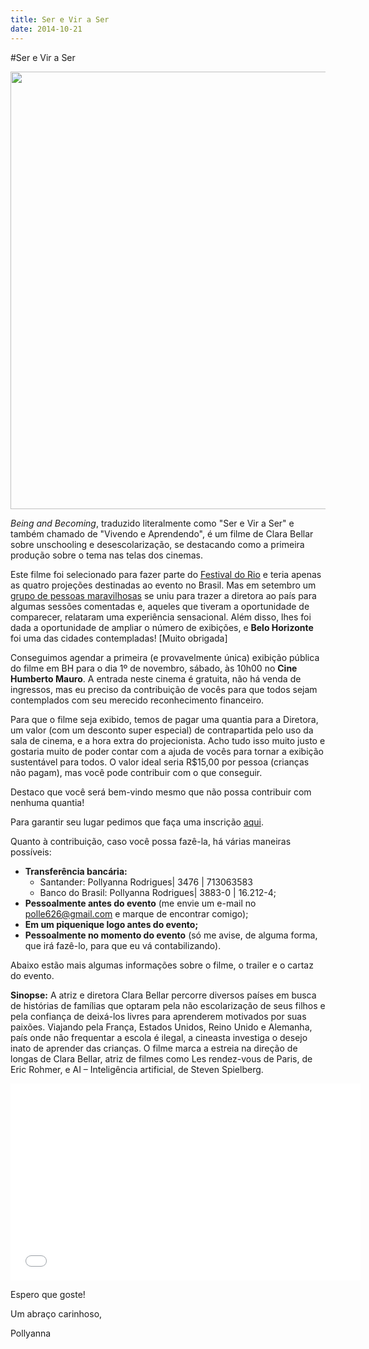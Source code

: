 ```yaml
---
title: Ser e Vir a Ser
date: 2014-10-21
---
```


#Ser e Vir a Ser

<a href="http://i.imgur.com/rKLall4.jpg"><img style="width: 700px" src="http://i.imgur.com/nXfYf4l.jpg"></a>

<i>Being and Becoming</i>, traduzido literalmente como "Ser e Vir a Ser" e também chamado de "Vivendo e Aprendendo", é um filme de Clara Bellar sobre unschooling e desescolarização, se destacando como a primeira produção sobre o tema nas telas dos cinemas.

Este filme foi selecionado para fazer parte do <a href=http://www.festivaldorio.com.br/br/filmes/being-and-becoming>Festival do Rio</a> e teria apenas as quatro projeções destinadas ao evento no Brasil. Mas em setembro um <a href=http://sereviraser.wordpress.com/contato/>grupo de pessoas maravilhosas</a> se uniu para trazer a diretora ao país para algumas sessões comentadas e, aqueles que tiveram a oportunidade de comparecer, relataram uma experiência sensacional. Além disso, lhes foi dada a oportunidade de ampliar o número de exibições, e <b>Belo Horizonte</b> foi uma das cidades contempladas! [Muito obrigada]

Conseguimos agendar a primeira (e provavelmente única) exibição pública do filme em BH para o dia 1º de novembro, sábado, às 10h00 no <b>Cine Humberto Mauro</b>. A entrada neste cinema é gratuita, não há venda de ingressos, mas eu preciso da contribuição de vocês para que todos sejam contemplados com seu merecido reconhecimento financeiro.

Para que o filme seja exibido, temos de pagar uma quantia para a Diretora, um valor (com um desconto super especial) de contrapartida pelo uso da sala de cinema, e a hora extra do projecionista. Acho tudo isso muito justo e gostaria muito de poder contar com a ajuda de vocês para tornar a exibição sustentável para todos. O valor ideal seria R$15,00 por pessoa (crianças não pagam), mas você pode contribuir com o que conseguir. 

Destaco que você será bem-vindo mesmo que não possa contribuir com nenhuma quantia!

Para garantir seu lugar pedimos que faça uma inscrição <a href=http://goo.gl/CCzKy6>aqui</a>.

Quanto à contribuição, caso você possa fazê-la, há várias maneiras possíveis:

  * **Transferência bancária:**
    * Santander: Pollyanna Rodrigues| 3476 | 713063583
    * Banco do Brasil: Pollyanna Rodrigues| 3883-0 | 16.212-4;
  * **Pessoalmente antes do evento** (me envie um e-mail no polle626@gmail.com e marque de encontrar comigo);
  * **Em um piquenique logo antes do evento;**
  * **Pessoalmente no momento do evento** (só me avise, de alguma forma, que irá fazê-lo, para que eu vá contabilizando).

Abaixo estão mais algumas informações sobre o filme, o trailer e o cartaz do evento.

<b>Sinopse:</b> A atriz e diretora Clara Bellar percorre diversos países em busca de histórias de famílias que optaram pela não escolarização de seus filhos e pela confiança de deixá-los livres para aprenderem motivados por suas paixões. Viajando pela França, Estados Unidos, Reino Unido e Alemanha, país onde não frequentar a escola é ilegal, a cineasta investiga o desejo inato de aprender das crianças. O filme marca a estreia na direção de longas de Clara Bellar, atriz de filmes como Les rendez-vous de Paris, de Eric Rohmer, e AI – Inteligência artificial, de Steven Spielberg.

<iframe width="560" height="315" src="//www.youtube.com/embed/lpzhUhAiOhw" frameborder="0" allowfullscreen></iframe>

Espero que goste!

Um abraço carinhoso,

Pollyanna